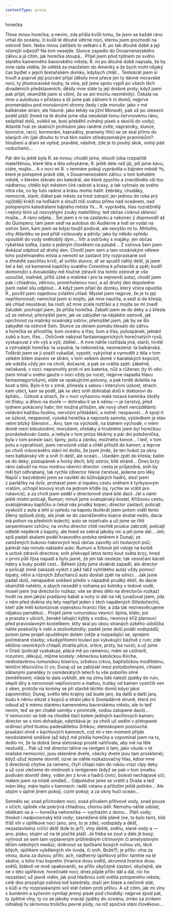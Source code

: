 ```yaml
---
contentType: prose
---
```


<section>

horečka

Třese mnou horečka; a nevím, zda přišla kvůli tomu, že jsem se každé ráno vrhal do oceánu, či kvůli té dlouhé větrné noci, kterou jsem prochodil na ostrově Sein. Nebo mnou zatřáslo to setkání s R. po tak dlouhé době a její včerejší odjezd? Na tom nesejde. Slunce zapadlo do Douarnenezského zálivu a já cítím, jak horečka stoupá… Přijel jsem před týdnem ze svého starého kamenného bavorského města; R. mi po dlouhé době napsala, že by mne ráda viděla; že odlétá za manželem do Ameriky a že bych mohl nějaký čas bydlet v jejich bretaňském domku, kdybych chtěl… Tentokrát jsem si troufl a poprvé její pozvání přijal (děsily mne přece jen ty dávné moravské noci, ty jihomoravské touhy, ta vína, jež jsme spolu vypili po všech těch divadelních představeních; děsily mne stále ty její drobné prsty; když jsem pak přijel, okamžitě jsem si všiml, že se ani trochu nezměnily). Čekala na mne u autobusu v přístavu a šli jsme pak zálivem k ní domů; nejprve promenádou pod morušovými stromy (tedy i zde moruše: jako v mé balkánské stráni; ale hlavně: jako tehdy na jižní Moravě), pak už po útesech podél pláží (hned na té druhé jsme oba neodolali tomu červnovému ránu, sešplhali dolů, svlékli se, bosí přeběhli zvlněný písek a skočili do vody); Atlantik řval ze skalních prohlubní jako raněné zvíře; náprstníky, slunce, borovice, racci, kormoráni, kapradiny, prameny řítící se ze skal přímo do slaných vln (jak dlouho to trvá těm našim středozemským pramínkům?: hloubení a draní se vpřed, pravěké, násilné; zde je to pouhý skok, volný pád vzduchem)…

Pár dní tu ještě byla R. se mnou; chodili jsme, mluvili (oba rozpačitě mateřštinou, které léta a léta odvykáme; R. ještě déle než já), pili jsme kávu, cidre, mojito… A v noci mi R. v temném pokoji vyprávěla o bájném městě Ys, které je potopené právě zde, v Douarnenezském zálivu: o tom bohatém městě, v kterém stávalo sto katedrál, ale které zpychlo a znecitlivělo vší tou nádherou; chtělo být městem čiré radosti a krásy, a tak vyhnalo ze svého nitra vše, co by tuto radost a krásu mohlo hatit: žebráky, chudáky, nemocné, staré; ďábel pak město za trest zatopil; jen jednou do roka prý vyjíždějí kněží na loďkách a slouží mši svatou přímo nad oceánem, nad potopenými katedrálami bájného města Ys… R. vyprávěla, hlas rozněžnělý i nejistý těmi už nezvyklými zvuky mateřštiny; led občas cinknul sklenicí mojita… A ráno odjela… Šel jsem s ní na zastávku a nakonec ji doprovodil až do Quimperu; tam jsem sedl na autobus do Audierne a lodí se vydal na ostrov Sein, kam jsem se kdysi toužil podívat, ale nevyšlo mi to. Mrholilo, vlny Atlantiku se pod přídí vzdouvaly a pěnily: jako by někdo vpředu vpouštěl do vody sněhobílý dým… Vítr a ostrůvky s majáky; jen občas rybářská loďka, často s jediným člověkem na palubě… Z ostrova Sein jsem dokázal odplout až druhý den. Chodil jsem sem a tam oceánským větrem toho požehnaného místa a nemohl se zastavit (rty rozpraskané solí a zhnědlé zaschlou krví); ať svítilo slunce, ať se spustil náhlý déšť, já jsem šel a šel; od kamenné kapličky svatého Corentina k přístavišti a zpět; bodří domorodci s dvoukoláky mě hlučně zdravili (na tomto ostrově je vše uzoučké, malinké, příliš úzké a malinké i pro ta nejmenší auta); chodil jsem pak i chladnou, větrnou, promrholenou nocí, a až druhý den dopoledne jsem našel sílu odplout… A když jsem přijel do domku, který včera opustila R., pocítil jsem najednou zvláštní chlad. Myslel jsem nejprve, že je to její nepřítomností; namíchal jsem si mojito, jak mne naučila, a sedl si do křesla; ale chlad neustával, ba rostl; až mne zcela roztřásl a z mojita se mi zvedl žaludek: pochopil jsem, že přišla horečka. Zabalil jsem se do deky a z křesla už se nehnul; přemýšlel jsem, jak se zabydlet na nějakém ostrově, jak uprchnout na malinký oceánský ostrov; přemýšlel jsem, jak by se šlo zabydlet na ostrově Sein. Slunce za oknem pomalu klesalo do zálivu a horečka se přiostřila; šum oceánu a třas; šum a třas, polospánek, jektání zubů a šum, třas… Ostrůvek nabýval fantasmagorických horečnatých rysů, vystupoval z vln výš a výš; zbělel… A mne náhle roztřásla jiná, starší, tvrdší a vytrvalejší horečka: ta urputná, ta nekonečná, neomezená: ta balkánská. Tolikrát jsem se ji snažil vykašlat, vypotit, vykýchat a vymodlit z těla v tom velkém bílém stavení ve stráni, v tom velkém domě v banátských kopcích, ale odešla vždy jen na chvíli, dočasně, a pak se vrátila zpět: zákeřně, nečekaně, v noci: nepomohly proti ní ani baterka, nůž a růženec (ty tři věci jsem míval u svého gauče v noci vždy po ruce); nejprve napadla hlavu fantasmagorickými, stále se opakujícími polosny, a pak tvrdě dolehla na kosti a tělo. Bylo-li to v zimě, přinesla s sebou i intenzivní úzkost, strach: kam utéct, kam se podít, jak se skrz sníh dohrabat dolů k doktorovi do špitálu… Úzkost a strach, že v noci vyhasnou malá rezavá kamínka (došly mi třísky; a dřevo na dvoře — dohrabu-li se k němu — je čerstvý, před týdnem pokácený habr; tím možná přiložím, ale nový oheň nerozdělám): vstávání každou hodinu, nervózní přikládání, a nutně: nespavost… A spojí-li se úzkost, nespavost, vysoká horečka a naprostá samota, výsledkem je stav velmi blízký šílenství… Ano, tam na východě, na blahém východě, v mém domě mezi kdouloněmi, morušemi, ořešáky a hrušněmi jsem byl horečkou pronásledován často, a nebyla v tom próza lékárny a pár dní poleženíčka, byla v tom poesie sazí, špíny, potu a zániku, možného konce… I teď, v tom potu a vyprahlosti, jsem nervózně vstal a chtěl přiložit do kamen; a teprve po chvíli vrávoravého stání mi došlo, že jsem jinde, že ten hukot za okny není balkánský vítr a sníh či déšť, ale oceán… Usedám zpět do křesla; balím se do deky; polospánek a horký dech; bílý ostrov, bílé stráně… Dnes brzy ráno zabušil na mou modrou okenici director: cesta je průjezdná, sníh by měl být odhrabaný, tak rychle (director řekne čerstva), jedeme pro léky. Napůl v bezvědomí jsem se navlékl do bůhvíjakých hadrů, slezl jsem z pavláčky na dvůr, proházel jsem si lopatou cestu sněhem k tyrkysovým vratům, uchopil kovový kruh na jednom křídle (oj, rychle se vrátit pro rukavice), a za chvíli jsem seděl v directorově staré bílé dacii. Jel s námi ještě místní policajt, Rumun; minuli jsme svatojánský kostel, Křížovou cestu, svatojánskou kapličku a čekal nás prudký kopec; director zastavil, policajt vyskočil z auta a lehl si vpředu na kapotu (kolikrát jsem potom viděl tento šílený způsob jízdy, ale jinak se do zasněženého kopce dostat nešlo, dacia má pohon na předních kolech); auto se rozeřvalo a už jsme se řítili serpentinami vzhůru; na vrchu director chtě nechtě prudce zabrzdil, policajt odletěl nepěkně z kapoty, ale hned se sebral jakoby nic a jeli jsme dál… Jeli; spíš padali skalami podél krasového potoka směrem k Dunaji; ze zamžených bukovo-habrových lesů občas zasvitly oči toulavých psů; párkrát nás minulo nákladní auto: Rumuni a Srbové jeli vstoje na korbě a uctivě zdravili directora; sníh překvapil letos tento kout světa brzy, hned v první půli října napadl a bylo jasné, že jen tak nesleze; tak vesničani káceli habry a buky podél cest… Během jízdy jsme dvakrát zapadli, ale director a policajt (mně zakázali vylézt z jakž takž vyhřátého auta) vždy pomocí lopaty, větví a různých žďuchanců auto dostali zpět na silnici… Jak jsme padali dolů, nenápadné sněžení přešlo v nápadně prudký déšť; do dacie okamžitě nateklo, a abych neseděl s nohama po kotníky v ledové vodě, musel jsem (na directorův rozkaz; vše se dnes dělo na directorův rozkaz) hodit na zem jakýsi pradávný kabát a nohy si dát na něj (uvažoval jsem, zda v něm před dvěma sty lety nepřijel jeden z těch napálených Středočechů, kteří zde měli kolonizovat vojenskou hranici říše, a zda tak neznesvěcujeme nějakou památku)… Projeli jsme rumunskou vesnicí: špína, bláto, psi a prasata v ulicích, ženské tahající kýbly s vodou, neonový kříž planoucí před pravoslavným kostelíkem; štíty skal po obou stranách úzkého údolíčka náhle poskočily k nebi a zezlověstněly; padali jsme dolů podél vodopádů; potom jsme projeli opuštěným dolem (věže a rozpadající se, sprejem počmárané stavby; všudypřítomní toulaví psi vykukující bázlivě z ruin; zde většina vesnických chlapů ztratila plíce, srdce, prsty, ba ruce); a už jsme v Oraši (policajt vyskakuje, plácá mě po ramenou; mám se uzdravit, rozumím, děkuju), míjíme kostely: německou katolickou Kirche, nedostavěnou rumunskou bisericu, srbskou crkvu, baptistickou modlitebnu, letniční tělocvičnu či co; Dunaj už se zablýskl mezi polozbořenými, cihlami slátanými paneláky (v osmdesátých letech tu vše pobořilo silné zemětřesení; vláda to dala vyklidit, ale na zimu lidé nalezli zpátky do ruin, slepili díry a nerovnosti vepřovicemi a maltou, trubky od kamen vystrčili ven z oken, protože na komíny se při stavbě těchto domů kdysi jaksi zapomnělo); Dunaj, světlo této krajiny (až bude jaro, ba další a další jara, budu k němu slézat z kopců a strání jako k životadárné struně, která zní odsud až k mému starému kamennému bavorskému městu, ale to teď nevím, teď se jen chabě usměju v promrzlé, vodou zatopené dacii)… V nemocnici se lidé na chodbě tlačí kolem jediných kachlových kamen; director se s nimi dohaduje, odstrkává je: za chvíli už sedím v přetopené ordinaci před tlustou padesátiletou Srbkou; stetoskopem poslouchá praskání ohně v kachlových kamnech, což mi v ten moment přijde neodolatelně směšné (až když mě přešla horečka a vzpomínal jsem na to, došlo mi, že ta dobrá žena stetoskop prostě nahřívala, aby mě na těle nestudil)… Pak už mě director táhne na rentgen (i tam, jako všude v té orašské nemocnici, jsou skleněné dveře, všecky dveře jsou tam prosklené); když užuž lezeme dovnitř, ozve se náhle rozkazovačný hlas, kdosi mne (i directora) chytne za rameno, čtyři chlapi nám do rukou vrazí cípy deky a už cosi vlečeme do místnosti s rentgenem (když se pak v tom zmatku podívám dovnitř deky, vidím jen z krve a hadrů civící, bolestí nechápavé oči; málem jsem na místě omdlel)… Odpoledne jsme se vrátili z Oraše a teď mám léky, mám teplo v kamnech: radši vstanu a přiložím ještě polínko… Ale stojím v úplně jiném pokoji, cizím pokoji; a za okny hučí oceán…

Setmělo se; snad příchodem noci, snad přívalem přílivové vody, snad pouze v očích; úplněk vše pokrývá chladnou, chorou bělí. Nemohu náhle odolat; oblékám se a — horečka nehorečka — vycházím z domu… Pláň vody; třeskot i nadpozemský klid vody; zasněžené bílé pláně (ne, to bylo tam), bílá tříšť vln v úplňkové noci (ano, ano, to je zde); vodopády a déšť, nezastavitelný crčící déšť (kde to je?); vlny deště, sněhu, slané vody a — ano, písku; stojím už na té písčité pláži. Je třeba se zout a dále jít bosý; vyhnout se sem tam vyplaveným průhledným citrínovým či ametystovým tělům nebohých medúz; dotknout se špičkami bosých nohou vln, těch bílých, úplňkem vybělených vln (voda, či sníh, Bože?); je příliv: vlna za vlnou, duna za dunou; příliv, ach, nádherný úplňkový příliv: tamhle na té skalce, u toho trsu kopretin (hranice dvou světů, skromná hranice dvou světů, blábolí ve mně opakovaně), se příliv obyčejně zastaví; obyčejně, ale ne v této úplňkové, horečnaté noci; dnes půjde příliv dál a dál, nic ho nezastaví; už jasně vidím, jak pod hladinou svítí světla potopeného města; celé dno prozařuje oslnivá loď katedrály; stačí jen blaze a nečinně stát, s kůží a rty rozpraskanými solí stát čelem proti přílivu. A už cítím, jak mi vlny s šuměním a syčením vymílají jemný písek pod chodidly: nejprve zpod pat, ty zpětné vlny, ty co se jakoby vracejí zpátky do oceánu; zrnko za zrnkem odnášejí tu skrovnou trošičku pevné půdy, na níž spočívá stání člověkovo…

</section>
